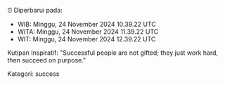 ⏰ Diperbarui pada:
- WIB: Minggu, 24 November 2024 10.39.22 UTC
- WITA: Minggu, 24 November 2024 11.39.22 UTC
- WIT: Minggu, 24 November 2024 12.39.22 UTC

Kutipan Inspiratif:
"Successful people are not gifted; they just work hard, then succeed on purpose."


Kategori: success

